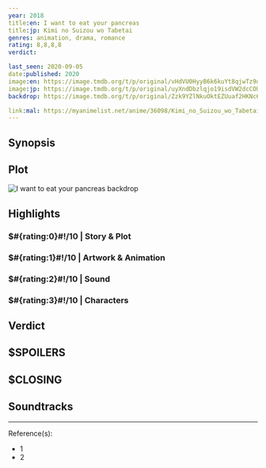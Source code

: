 ```yaml
---
year: 2018
title:en: I want to eat your pancreas
title:jp: Kimi no Suizou wo Tabetai
genres: animation, drama, romance
rating: 8,8,8,8
verdict:

last_seen: 2020-09-05
date:published: 2020
image:en: https://image.tmdb.org/t/p/original/vHdVU0HyyB6k6kuYt8qjwTz9one.jpg
image:jp: https://image.tmdb.org/t/p/original/uyXndDbzlqjo19isdVW2dcCOUy6.jpg
backdrop: https://image.tmdb.org/t/p/original/Zzk9YZlNkuOktEZUuaf2HKNc6B.jpg

link:mal: https://myanimelist.net/anime/36098/Kimi_no_Suizou_wo_Tabetai
---
```



## Synopsis

## Plot

![I want to eat your pancreas backdrop](https://image.tmdb.org/t/p/original/YLyORLsYIjC0d1TFBSpJKk7piP.jpg)

## Highlights

### $#{rating:0}#!/10 | Story & Plot

### $#{rating:1}#!/10 | Artwork & Animation

### $#{rating:2}#!/10 | Sound

### $#{rating:3}#!/10 | Characters

## Verdict

## $SPOILERS

## $CLOSING

## Soundtracks

***
Reference(s):

- 1
- 2
